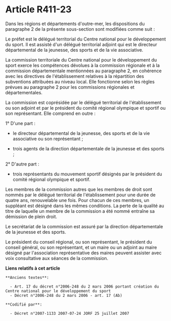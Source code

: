 # Article R411-23

Dans les régions et départements d'outre-mer, les dispositions du paragraphe 2 de la présente sous-section sont modifiées
comme suit :

Le préfet est le délégué territorial du Centre national pour le développement du sport. Il est assisté d'un délégué
territorial adjoint qui est le directeur départemental de la jeunesse, des sports et de la vie associative.

La commission territoriale du Centre national pour le développement du sport exerce les compétences dévolues à la commission
régionale et à la commission départementale mentionnées au paragraphe 2, en cohérence avec les directives de l'établissement
relatives à la répartition des subventions attribuées au niveau local. Elle fonctionne selon les règles prévues au paragraphe
2 pour les commissions régionales et départementales.

La commission est coprésidée par le délégué territorial de l'établissement ou son adjoint et par le président du comité
régional olympique et sportif ou son représentant. Elle comprend en outre :

1° D'une part :

- le directeur départemental de la jeunesse, des sports et de la vie associative ou son représentant ;

- trois agents de la direction départementale de la jeunesse et des sports ;

2° D'autre part :

- trois représentants du mouvement sportif désignés par le président du comité régional olympique et sportif.

Les membres de la commission autres que les membres de droit sont nommés par le délégué territorial de l'établissement pour
une durée de quatre ans, renouvelable une fois. Pour chacun de ces membres, un suppléant est désigné dans les mêmes
conditions. La perte de la qualité au titre de laquelle un membre de la commission a été nommé entraîne sa démission de plein
droit.

Le secrétariat de la commission est assuré par la direction départementale de la jeunesse et des sports.

Le président du conseil régional, ou son représentant, le président du conseil général, ou son représentant, et un maire ou
un adjoint au maire désigné par l'association représentative des maires peuvent assister avec voix consultative aux séances
de la commission.

**Liens relatifs à cet article**

	**Anciens textes**:

	  - Art. 17 du décret n°2006-248 du 2 mars 2006 portant création du Centre national pour le développement du sport
	  - Décret n°2006-248 du 2 mars 2006 - art. 17 (Ab)

	**Codifié par**:

	  - Décret n°2007-1133 2007-07-24 JORF 25 juillet 2007
